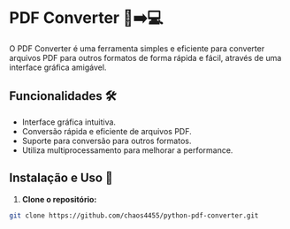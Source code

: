 # PDF Converter 📄➡️💻

O PDF Converter é uma ferramenta simples e eficiente para converter arquivos PDF para outros formatos de forma rápida e fácil, através de uma interface gráfica amigável.

## Funcionalidades 🛠️

- Interface gráfica intuitiva.
- Conversão rápida e eficiente de arquivos PDF.
- Suporte para conversão para outros formatos.
- Utiliza multiprocessamento para melhorar a performance.

## Instalação e Uso 🚀

1. **Clone o repositório:**
```bash
git clone https://github.com/chaos4455/python-pdf-converter.git
